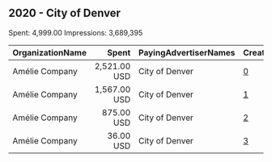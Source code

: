 ## 2020 - City of Denver 
Spent: 4,999.00
Impressions: 3,689,395

|OrganizationName|Spent|PayingAdvertiserNames|CreativeUrls|Impressions|Genders|AgeBrackets|CountryCodes|BillingAddresses|CandidateBallotInformation|
|:---|---:|:---|:---|---:|:---|:---|:---|:---|:---|
|Amélie Company|2,521.00 USD|City of Denver|[0](https://www.snap.com/political-ads/asset/3869441b5b63128d5fc66dbe3b1e2491f42af2249e2ba795ae568362157d09d1?mediaType=mp4)|1,910,686||18-|united states|"201 W Colfax Ave,Denver,80202,US"||
|Amélie Company|1,567.00 USD|City of Denver|[1](https://www.snap.com/political-ads/asset/ede9d27593701774f2db37cbb7f4f3f97a1b05d124b30a6ac70f2b8c60417cfa?mediaType=mp4)|1,135,865||18-|united states|"201 W Colfax Ave,Denver,80202,US"||
|Amélie Company|875.00 USD|City of Denver|[2](https://www.snap.com/political-ads/asset/bcb6e64bb18810240a4ce8008e67aa0e3e67348fe592cc86236cc89d82078c83?mediaType=mp4)|614,273||18-|united states|"201 W Colfax Ave,Denver,80202,US"||
|Amélie Company|36.00 USD|City of Denver|[3](https://www.snap.com/political-ads/asset/319ed7f59bc3ecc890eb4a0151a9f196cb5e8a3b950def5b99d562c3c70bfc6a?mediaType=mp4)|28,571||18-|united states|"201 W Colfax Ave,Denver,80202,US"||
